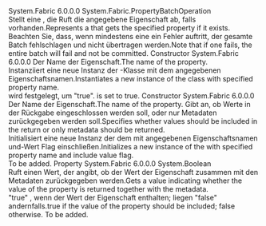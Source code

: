 <Type Name="GetPropertyOperation" FullName="System.Fabric.GetPropertyOperation">
  <TypeSignature Language="C#" Value="public sealed class GetPropertyOperation : System.Fabric.PropertyBatchOperation" />
  <TypeSignature Language="ILAsm" Value=".class public auto ansi sealed beforefieldinit GetPropertyOperation extends System.Fabric.PropertyBatchOperation" />
  <TypeSignature Language="DocId" Value="T:System.Fabric.GetPropertyOperation" />
  <TypeSignature Language="VB.NET" Value="Public NotInheritable Class GetPropertyOperation&#xA;Inherits PropertyBatchOperation" />
  <TypeSignature Language="F#" Value="type GetPropertyOperation = class&#xA;    inherit PropertyBatchOperation" />
  <AssemblyInfo>
    <AssemblyName>System.Fabric</AssemblyName>
    <AssemblyVersion>6.0.0.0</AssemblyVersion>
  </AssemblyInfo>
  <Base>
    <BaseTypeName>System.Fabric.PropertyBatchOperation</BaseTypeName>
  </Base>
  <Interfaces />
  <Docs>
    <summary>
      <para><span data-ttu-id="f4453-101">Stellt eine <see cref="T:System.Fabric.PropertyBatchOperation" /> , die Ruft die angegebene Eigenschaft ab, falls vorhanden.</span><span class="sxs-lookup"><span data-stu-id="f4453-101">Represents a <see cref="T:System.Fabric.PropertyBatchOperation" /> that gets the specified property if it exists.</span></span></para>
    </summary>
    <remarks>
      <para><span data-ttu-id="f4453-102">Beachten Sie, dass, wenn mindestens eine <see cref="T:System.Fabric.PropertyBatchOperation" /> ein Fehler auftritt, der gesamte Batch fehlschlagen und nicht übertragen werden.</span><span class="sxs-lookup"><span data-stu-id="f4453-102">Note that if one <see cref="T:System.Fabric.PropertyBatchOperation" /> fails, the entire batch will fail and not be committed.</span></span></para>
    </remarks>
  </Docs>
  <Members>
    <Member MemberName=".ctor">
      <MemberSignature Language="C#" Value="public GetPropertyOperation (string propertyName);" />
      <MemberSignature Language="ILAsm" Value=".method public hidebysig specialname rtspecialname instance void .ctor(string propertyName) cil managed" />
      <MemberSignature Language="DocId" Value="M:System.Fabric.GetPropertyOperation.#ctor(System.String)" />
      <MemberSignature Language="VB.NET" Value="Public Sub New (propertyName As String)" />
      <MemberSignature Language="F#" Value="new System.Fabric.GetPropertyOperation : string -&gt; System.Fabric.GetPropertyOperation" Usage="new System.Fabric.GetPropertyOperation propertyName" />
      <MemberType>Constructor</MemberType>
      <AssemblyInfo>
        <AssemblyName>System.Fabric</AssemblyName>
        <AssemblyVersion>6.0.0.0</AssemblyVersion>
      </AssemblyInfo>
      <Parameters>
        <Parameter Name="propertyName" Type="System.String" />
      </Parameters>
      <Docs>
        <param name="propertyName">
          <para><span data-ttu-id="f4453-103">Der Name der Eigenschaft.</span><span class="sxs-lookup"><span data-stu-id="f4453-103">The name of the property.</span></span></para>
        </param>
        <summary>
          <para><span data-ttu-id="f4453-104">Instanziiert eine neue Instanz der <see cref="T:System.Fabric.GetPropertyOperation" /> -Klasse mit dem angegebenen Eigenschaftsnamen.</span><span class="sxs-lookup"><span data-stu-id="f4453-104">Instantiates a new instance of the <see cref="T:System.Fabric.GetPropertyOperation" /> class with specified property name.</span></span></para>
        </summary>
        <remarks>
          <para>
            <span data-ttu-id="f4453-105"><see cref="P:System.Fabric.GetPropertyOperation.IncludeValue" />wird festgelegt, um <languageKeyword>"true"</languageKeyword>.</span><span class="sxs-lookup"><span data-stu-id="f4453-105"><see cref="P:System.Fabric.GetPropertyOperation.IncludeValue" /> is set to <languageKeyword>true</languageKeyword>.</span></span></para>
        </remarks>
      </Docs>
    </Member>
    <Member MemberName=".ctor">
      <MemberSignature Language="C#" Value="public GetPropertyOperation (string propertyName, bool includeValue);" />
      <MemberSignature Language="ILAsm" Value=".method public hidebysig specialname rtspecialname instance void .ctor(string propertyName, bool includeValue) cil managed" />
      <MemberSignature Language="DocId" Value="M:System.Fabric.GetPropertyOperation.#ctor(System.String,System.Boolean)" />
      <MemberSignature Language="VB.NET" Value="Public Sub New (propertyName As String, includeValue As Boolean)" />
      <MemberSignature Language="F#" Value="new System.Fabric.GetPropertyOperation : string * bool -&gt; System.Fabric.GetPropertyOperation" Usage="new System.Fabric.GetPropertyOperation (propertyName, includeValue)" />
      <MemberType>Constructor</MemberType>
      <AssemblyInfo>
        <AssemblyName>System.Fabric</AssemblyName>
        <AssemblyVersion>6.0.0.0</AssemblyVersion>
      </AssemblyInfo>
      <Parameters>
        <Parameter Name="propertyName" Type="System.String" />
        <Parameter Name="includeValue" Type="System.Boolean" />
      </Parameters>
      <Docs>
        <param name="propertyName">
          <para><span data-ttu-id="f4453-106">Der Name der Eigenschaft.</span><span class="sxs-lookup"><span data-stu-id="f4453-106">The name of the property.</span></span></para>
        </param>
        <param name="includeValue">
          <para><span data-ttu-id="f4453-107">Gibt an, ob Werte in der Rückgabe eingeschlossen werden soll, oder nur Metadaten zurückgegeben werden soll.</span><span class="sxs-lookup"><span data-stu-id="f4453-107">Specifies whether values should be included in the return or only metadata should be returned.</span></span></para>
        </param>
        <summary>
          <para><span data-ttu-id="f4453-108">Initialisiert eine neue Instanz der dem <see cref="T:System.Fabric.GetPropertyOperation" /> mit angegebenen Eigenschaftsnamen und-Wert Flag einschließen.</span><span class="sxs-lookup"><span data-stu-id="f4453-108">Initializes a new instance of the <see cref="T:System.Fabric.GetPropertyOperation" /> with specified property name and include value flag.</span></span></para>
        </summary>
        <remarks>To be added.</remarks>
      </Docs>
    </Member>
    <Member MemberName="IncludeValue">
      <MemberSignature Language="C#" Value="public bool IncludeValue { get; }" />
      <MemberSignature Language="ILAsm" Value=".property instance bool IncludeValue" />
      <MemberSignature Language="DocId" Value="P:System.Fabric.GetPropertyOperation.IncludeValue" />
      <MemberSignature Language="VB.NET" Value="Public ReadOnly Property IncludeValue As Boolean" />
      <MemberSignature Language="F#" Value="member this.IncludeValue : bool" Usage="System.Fabric.GetPropertyOperation.IncludeValue" />
      <MemberType>Property</MemberType>
      <AssemblyInfo>
        <AssemblyName>System.Fabric</AssemblyName>
        <AssemblyVersion>6.0.0.0</AssemblyVersion>
      </AssemblyInfo>
      <ReturnValue>
        <ReturnType>System.Boolean</ReturnType>
      </ReturnValue>
      <Docs>
        <summary>
          <para><span data-ttu-id="f4453-109">Ruft einen Wert, der angibt, ob der Wert der Eigenschaft zusammen mit den Metadaten zurückgegeben werden.</span><span class="sxs-lookup"><span data-stu-id="f4453-109">Gets a value indicating whether the value of the property is returned together with the metadata.</span></span></para>
        </summary>
        <value>
          <para>
            <span data-ttu-id="f4453-110"><languageKeyword>"true"</languageKeyword> , wenn der Wert der Eigenschaft enthalten; liegen <languageKeyword>"false"</languageKeyword> andernfalls.</span><span class="sxs-lookup"><span data-stu-id="f4453-110"><languageKeyword>true</languageKeyword> if the value of the property should be included; <languageKeyword>false</languageKeyword> otherwise.</span></span></para>
        </value>
        <remarks>To be added.</remarks>
      </Docs>
    </Member>
  </Members>
</Type>